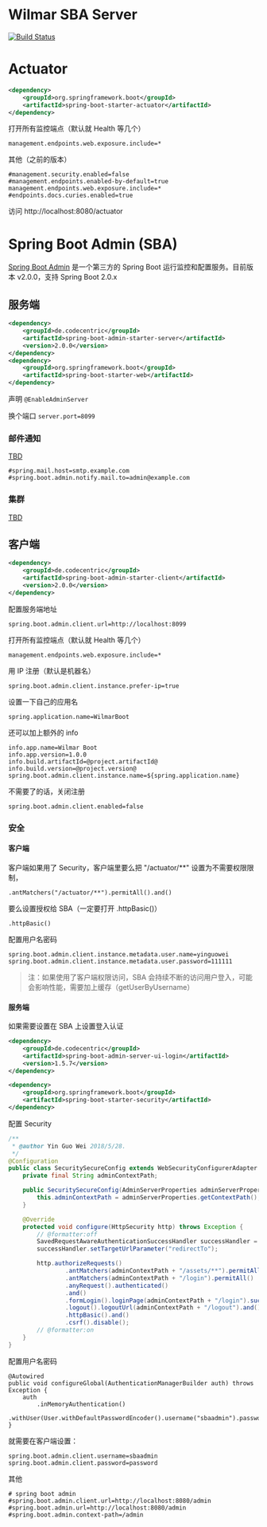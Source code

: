 # Wilmar SBA Server

[![Build Status](https://travis-ci.org/yingw/WilmarSBAServer.svg?branch=master)](https://travis-ci.org/yingw/WilmarSBAServer)

# Actuator

```xml
<dependency>
	<groupId>org.springframework.boot</groupId>
	<artifactId>spring-boot-starter-actuator</artifactId>
</dependency>
```

打开所有监控端点（默认就 Health 等几个）
```
management.endpoints.web.exposure.include=*
```
其他（之前的版本）
```
#management.security.enabled=false
#management.endpoints.enabled-by-default=true
management.endpoints.web.exposure.include=*
#endpoints.docs.curies.enabled=true
```

访问 http://localhost:8080/actuator

# Spring Boot Admin (SBA)

[Spring Boot Admin](https://github.com/joshiste/spring-boot-admin) 是一个第三方的 Spring Boot 运行监控和配置服务。目前版本 v2.0.0，支持 Spring Boot 2.0.x

## 服务端

```xml
<dependency>
	<groupId>de.codecentric</groupId>
	<artifactId>spring-boot-admin-starter-server</artifactId>
	<version>2.0.0</version>
</dependency>
<dependency>
    <groupId>org.springframework.boot</groupId>
    <artifactId>spring-boot-starter-web</artifactId>
</dependency>
```

声明 `@EnableAdminServer`

换个端口 `server.port=8099`

### 邮件通知

[TBD](http://codecentric.github.io/spring-boot-admin/2.0.0/#mail-notifications)

```
#spring.mail.host=smtp.example.com
#spring.boot.admin.notify.mail.to=admin@example.com
```

### 集群

[TBD](http://codecentric.github.io/spring-boot-admin/2.0.0/#clustering-support)

## 客户端

```xml
<dependency>
    <groupId>de.codecentric</groupId>
    <artifactId>spring-boot-admin-starter-client</artifactId>
    <version>2.0.0</version>
</dependency>
```

配置服务端地址
```
spring.boot.admin.client.url=http://localhost:8099
```

打开所有监控端点（默认就 Health 等几个）
```
management.endpoints.web.exposure.include=*
```

用 IP 注册（默认是机器名）
```
spring.boot.admin.client.instance.prefer-ip=true

```

设置一下自己的应用名
```
spring.application.name=WilmarBoot
```
还可以加上额外的 info
```
info.app.name=Wilmar Boot
info.app.version=1.0.0
info.build.artifactId=@project.artifactId@
info.build.version=@project.version@
spring.boot.admin.client.instance.name=${spring.application.name}
```

不需要了的话，关闭注册
```
spring.boot.admin.client.enabled=false
```

### 安全

#### 客户端
客户端如果用了 Security，客户端里要么把 "/actuator/**" 设置为不需要权限限制，
```
.antMatchers("/actuator/**").permitAll().and()
```
要么设置授权给 SBA（一定要打开 .httpBasic()）
```
.httpBasic()
```
配置用户名密码
```
spring.boot.admin.client.instance.metadata.user.name=yinguowei
spring.boot.admin.client.instance.metadata.user.password=111111
```

> 注：如果使用了客户端权限访问，SBA 会持续不断的访问用户登入，可能会影响性能，需要加上缓存（getUserByUsername）

#### 服务端
如果需要设置在 SBA 上设置登入认证
```xml
<dependency>
	<groupId>de.codecentric</groupId>
	<artifactId>spring-boot-admin-server-ui-login</artifactId>
	<version>1.5.7</version>
</dependency>

<dependency>
	<groupId>org.springframework.boot</groupId>
	<artifactId>spring-boot-starter-security</artifactId>
</dependency>
```

配置 Security
```java
/**
 * @author Yin Guo Wei 2018/5/28.
 */
@Configuration
public class SecuritySecureConfig extends WebSecurityConfigurerAdapter {
    private final String adminContextPath;

    public SecuritySecureConfig(AdminServerProperties adminServerProperties) {
        this.adminContextPath = adminServerProperties.getContextPath();
    }

    @Override
    protected void configure(HttpSecurity http) throws Exception {
        // @formatter:off
        SavedRequestAwareAuthenticationSuccessHandler successHandler = new SavedRequestAwareAuthenticationSuccessHandler();
        successHandler.setTargetUrlParameter("redirectTo");

        http.authorizeRequests()
                .antMatchers(adminContextPath + "/assets/**").permitAll()
                .antMatchers(adminContextPath + "/login").permitAll()
                .anyRequest().authenticated()
                .and()
                .formLogin().loginPage(adminContextPath + "/login").successHandler(successHandler).and()
                .logout().logoutUrl(adminContextPath + "/logout").and()
                .httpBasic().and()
                .csrf().disable();
        // @formatter:on
    }
}
```

配置用户名密码
```
@Autowired
public void configureGlobal(AuthenticationManagerBuilder auth) throws Exception {
    auth
        .inMemoryAuthentication()
        .withUser(User.withDefaultPasswordEncoder().username("sbaadmin").password("password").roles("ADMIN"));
}
```

就需要在客户端设置：
```
spring.boot.admin.client.username=sbaadmin
spring.boot.admin.client.password=password
```


其他
```
# spring boot admin
#spring.boot.admin.client.url=http://localhost:8080/admin
#spring.boot.admin.url=http://localhost:8080/admin
#spring.boot.admin.context-path=/admin
```